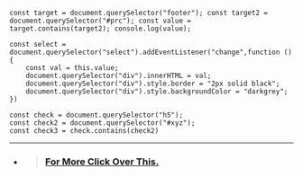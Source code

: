 `const target = document.querySelector("footer");
const target2 = document.querySelector("#prc");
const value = target.contains(target2);
console.log(value);`

    const select = document.querySelector("select").addEventListener("change",function () {
        const val = this.value;
        document.querySelector("div").innerHTML = val;
        document.querySelector("div").style.border = "2px solid black";
        document.querySelector("div").style.backgroundColor = "darkgrey";
    })

    const check = document.querySelector("h5");
    const check2 = document.querySelector("#xyz");
    const check3 = check.contains(check2)
---
* > ### [For More Click Over This.](../Js/hasAttribute.js) 